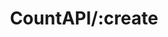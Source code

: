 ---
title: CountAPI/:create
position_number: 3.8
type: get
description:
parameters:
content_markdown: |-
  ### /create ###

  Creates a key.
  All parameters are optional

  | **name** | **default** | **description** |
  | --- | :---: | --- |
  | key | New UUID | Name of the key |
  | namespace | default | Namespace to store the key |
  | value | 0 | The initial value stored |
  | enable_reset | 0 | Allows the key to be resetted with **/set** |
  | update_lowerbound | -1 | Restrict update to not subtract more than this number. This number **must** be negative or zero. |
  | update_upperbound | 1 | Restrict update to not add more than this number. This number **must** be positive or zero. |

  Note about **expiration**: Every time a key is updated its expiration is set to **6 months**. So don't worry, if you still using it, it won't expire.
  {: .info}

  Keys and namespaces must have at least 3 characters and less or equal to 64. Keys and namespaces must match: **^[A-Za-z0-9_\-.]{3,64}$**
  {: .info}
left_code_blocks:
  - code_block: |-
       https://api.countapi.xyz/create
    title: Create
    language: bash
  - code_block: |-
       https://api.countapi.xyz/create?namespace=mysite.com&value=42
    title: Create mysite.com
    language: bash
  - code_block: |-
       https://api.countapi.xyz/create?key=counter&expiration=60
    title: Create with expiration
    language: bash
right_code_blocks:
  - code_block: |-
        {
          "namespace": "default",
          "key": "6d5891ff-ebda-48fb-a760-8549d6a3bf3a",
          "value": 0
        }
    title: Create
    language: json
  - code_block: |-
        {
          "namespace": "mysite.com",
          "key": "33606dbe-4800-4228-b042-5c0fb8ec8f08",
          "value": 42
        }
    title: Create mysite.com
    language: json
  - code_block: |-
        {
          "namespace": "default",
          "key": "counter",
          "value": 42
        }
    title: Create with expiration
    language: json
  - code_block: |-
        https://api.countapi.xyz/create?name=alreadycreated
        (the key already existed)
        {
          "namespace": null,
          "key": null,
          "value": null
        }
    title: Error 409
    language: json
---